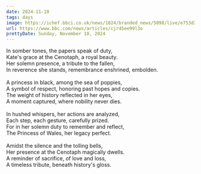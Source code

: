 ```yaml
---
date: 2024-11-10
tags: days
image: https://ichef.bbci.co.uk/news/1024/branded_news/5098/live/e753d240-9fb2-11ef-8538-e1655f5a8342.png
url: https://www.bbc.com/news/articles/cjr45ee99l3o
prettyDate: Sunday, November 10, 2024
---
```

In somber tones, the papers speak of duty,<br>Kate's grace at the Cenotaph, a royal beauty.<br>Her solemn presence, a tribute to the fallen,<br>In reverence she stands, remembrance enshrined, embolden.<br><br>A princess in black, among the sea of poppies,<br>A symbol of respect, honoring past hopes and copies.<br>The weight of history reflected in her eyes,<br>A moment captured, where nobility never dies.<br><br>In hushed whispers, her actions are analyzed,<br>Each step, each gesture, carefully prized.<br>For in her solemn duty to remember and reflect,<br>The Princess of Wales, her legacy perfect.<br><br>Amidst the silence and the tolling bells,<br>Her presence at the Cenotaph magically dwells.<br>A reminder of sacrifice, of love and loss,<br>A timeless tribute, beneath history's gloss.